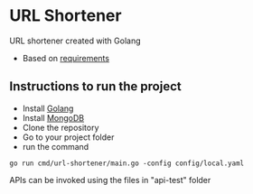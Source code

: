 # URL Shortener

URL shortener created with Golang

- Based on [requirements](https://roadmap.sh/projects/url-shortening-service)

## Instructions to run the project

- Install [Golang](https://go.dev/doc/install)
- Install [MongoDB](https://www.mongodb.com/docs/manual/installation/)
- Clone the repository
- Go to your project folder
- run the command

```console
go run cmd/url-shortener/main.go -config config/local.yaml
```

APIs can be invoked using the files in "api-test" folder